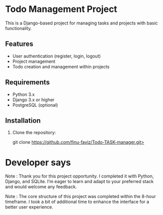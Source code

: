 # Todo Management Project

This is a Django-based project for managing tasks and projects with basic functionality.



## Features
- User authentication (register, login, logout)
- Project management
- Todo creation and management within projects

## Requirements
- Python 3.x
- Django 3.x or higher
- PostgreSQL (optional)

## Installation

1. Clone the repository:

   git clone https://github.com/finu-fayiz/Todo-TASK-manager.git>

# Developer says

Note : Thank you for this project opportunity. I completed it with Python, Django, and SQLite. I’m eager to learn and adapt to your preferred stack and would welcome any feedback.

Note : The core structure of this project was completed within the 8-hour timeframe. I took a bit of additional time to enhance the interface for a better user experience.
